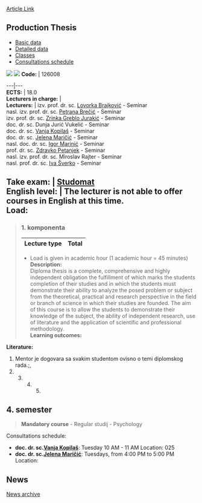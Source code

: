 [Article Link](https://www.fhs.hr/en/course/prothe)

## Production Thesis
  * [Basic data](https://www.fhs.hr/en/course/prothe#v1id-523821_19169_1_0 "Basic data")
  * [Detailed data](https://www.fhs.hr/en/course/prothe#v1id-523821_19169_1_1 "Detailed data")
  * [Classes](https://www.fhs.hr/en/course/prothe#v1id-523821_19169_1_2 "Classes")
  * [Consultations schedule](https://www.fhs.hr/en/course/prothe#v1id-523821_19169_1_3 "Consultations schedule")


[![](https://www.fhs.hr/img/flags/gif/hr.gif)](https://www.fhs.hr/predmet/idr_b) [![](https://www.fhs.hr/img/flags/gif/gb.gif)](https://www.fhs.hr/en/course/prothe)
**Code:** |  126008  
  
---|---  
**ECTS:** |  18.0   
**Lecturers in charge:** |   
**Lecturers:** |  izv. prof. dr. sc. [Lovorka Brajković](https://www.fhs.hr/djelatnik/lovorka.brajkovic) - Seminar  
nasl. izv. prof. dr. sc. [Petrana Brečić](https://www.fhs.hr/djelatnik/petrana.brecic) - Seminar  
izv. prof. dr. sc. [Zrinka Greblo Jurakić](https://www.fhs.hr/djelatnik/zrinka.greblo_jurakic) - Seminar  
doc. dr. sc. Dunja Jurić Vukelić - Seminar  
doc. dr. sc. [Vanja Kopilaš](https://www.fhs.hr/djelatnik/vanja.kopilas) - Seminar  
doc. dr. sc. [Jelena Maričić](https://www.fhs.hr/djelatnik/jelena.maricic) - Seminar  
nasl. doc. dr. sc. [Igor Marinić](https://www.fhs.hr/djelatnik/igor.marinic) - Seminar  
prof. dr. sc. [Zdravko Petanjek](https://www.fhs.hr/djelatnik/zdravko.petanjek) - Seminar  
nasl. izv. prof. dr. sc. Miroslav Rajter - Seminar  
nasl. prof. dr. sc. [Iva Šverko](https://www.fhs.hr/djelatnik/iva.sverko) - Seminar  
  
**Take exam:** |  [Studomat](http://www.isvu.hr/studomat)  
**English level:** |  The lecturer is not able to offer courses in English at this time.   
**Load:**  
---  
> ### 1. komponenta
> | Lecture type | Total  
> ---|---  
> * Load is given in academic hour (1 academic hour = 45 minutes)   
**Description:**  
> Diploma thesis is a complete, comprehensive and highly independent obligation the fulfillment of which marks the students completion of their studies and in which the students must demonstrate their ability to analyze the posed problem or subject from the theoretical, practical and research perspective in the field or branch of science in which their studies are founded. The aim of this course is to allow the students to demonstrate their knowledge of the subject, the ability of independent research, use of literature and the application of scientific and professional methodology.  
**Learning outcomes:**  

  
**Literature:**  
  1. Mentor je dogovara sa svakim studentom ovisno o temi diplomskog rada.;, 
  2.   3.   4.   5. 
  
**4. semester**  
---  
> **Mandatory course** - Regular studij - Psychology  
>   
Consultations schedule: 
  * **doc. dr. sc.[Vanja Kopilaš](https://www.fhs.hr/djelatnik/vanja.kopilas)**: 
Tuesday 10 AM - 11 AM
Location: 025 
  * **doc. dr. sc.[Jelena Maričić](https://www.fhs.hr/djelatnik/jelena.maricic)**: 
Tuesdays, from 4:00 PM to 5:00 PM
Location: 


## News
[News archive](https://www.fhs.hr/en/course/prothe?@=20pno#news_83086 "News archive")
